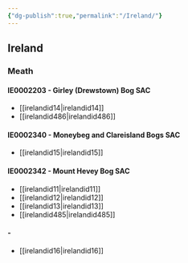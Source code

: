 ```yaml
---
{"dg-publish":true,"permalink":"/Ireland/"}
---
```


## Ireland
### Meath
#### IE0002203 - Girley (Drewstown) Bog SAC
- [[irelandid14\|irelandid14]]
- [[irelandid486\|irelandid486]]
#### IE0002340 - Moneybeg and Clareisland Bogs SAC
- [[irelandid15\|irelandid15]]
#### IE0002342 - Mount Hevey Bog SAC
- [[irelandid11\|irelandid11]]
- [[irelandid12\|irelandid12]]
- [[irelandid13\|irelandid13]]
- [[irelandid485\|irelandid485]]
####  - 
- [[irelandid16\|irelandid16]]
